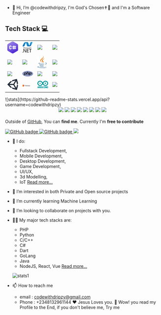 - 👋 Hi, I’m @codewithdripzy, I'm God's Chosen✝🙏 and I'm a Software Engineer


## Tech Stack :computer:

<div>
  <table>
    <tr>
      <td><img width="35" src="https://raw.githubusercontent.com/gilbarbara/logos/master/logos/c-sharp.svg" alt="C#"/></td>
      <td><img width="35" src="https://raw.githubusercontent.com/gilbarbara/logos/master/logos/dotnet.svg" alt="Dot Net"/></td>
      <td><img width="27" src="https://raw.githubusercontent.com/gilbarbara/logos/master/logos/flutter.svg"/></td>
      <td><img width="35" src="https://raw.githubusercontent.com/gilbarbara/logos/master/logos/database-labs.svg"/></td>
    </tr>
    <tr>
      <td><img width="35" src="https://raw.githubusercontent.com/gilbarbara/logos/master/logos/mysql.svg"/></td>
      <td><img width="35" src="https://raw.githubusercontent.com/gilbarbara/logos/master/logos/android-icon.svg"/></td>
      <td><img width="30" src="https://raw.githubusercontent.com/gilbarbara/logos/master/logos/java.svg"/></td>
      <td><img width="35" src="https://raw.githubusercontent.com/gilbarbara/logos/master/logos/apple-app-store.svg"/></td>
    </tr>
    <tr>
      <td><img width=30" src="https://raw.githubusercontent.com/gilbarbara/logos/master/logos/css-3.svg"/></td>
      <td><img width="35" src="https://raw.githubusercontent.com/gilbarbara/logos/master/logos/php.svg"/></td>
      <td><img width="35" src="https://raw.githubusercontent.com/gilbarbara/logos/master/logos/javascript.svg"/></td>
      <td><img width="35" src="https://raw.githubusercontent.com/gilbarbara/logos/master/logos/json.svg"/></td>
    </tr>
    <tr>
      <td><img width="35" src="https://raw.githubusercontent.com/gilbarbara/logos/master/logos/unity.svg"/></td>
      <td><img width="25" src="https://raw.githubusercontent.com/gilbarbara/logos/master/logos/firebase.svg"/></td>
      <td><img width="35" src="https://raw.githubusercontent.com/gilbarbara/logos/master/logos/arduino.svg"/></td>
      <td><img width="25" src="https://raw.githubusercontent.com/gilbarbara/logos/master/logos/figma.svg"/></td>
    </tr>
  </table>
  <div>
    ![stats](https://github-readme-stats.vercel.app/api?username=codewithdripzy)
  </div>
</div>

<div align="center">
   
  <img width="55" src="https://raw.githubusercontent.com/gilbarbara/logos/master/logos/aws.svg"/> 
  <img width="55" src="https://raw.githubusercontent.com/gilbarbara/logos/master/logos/aws-amplify.svg"/> 
  <img width="55" src="https://raw.githubusercontent.com/gilbarbara/logos/master/logos/aws-s3.svg"/> 
  <img width="55" src="https://raw.githubusercontent.com/gilbarbara/logos/master/logos/aws-rds.svg"/> 
  <img width="55" src="https://raw.githubusercontent.com/gilbarbara/logos/master/logos/aws-iam.svg"/> 
  <img width="55" src="https://raw.githubusercontent.com/gilbarbara/logos/master/logos/aws-cloudfront.svg"/> 
  <img width="55" src="https://raw.githubusercontent.com/gilbarbara/logos/master/logos/aws-dynamodb.svg"/> 
  <img width="55" src="https://raw.githubusercontent.com/gilbarbara/logos/master/logos/aws-ec2.svg"/> 
  

</div>


####

Outside of [GitHub](https://github.com/codewithdripzy/), You can **find me**. Currently I'm **free to contribute**

<p >
  <a href="https://github.com/codewithdripzy?tab=followers">
    <img src="https://komarev.com/ghpvc/?username=codewithdripzy&color=blue&label=Profile+Views" alt="GitHub badge" />
  </a>
  <a href="https://github.com/codewithdripzy?tab=followers">
    <img src="https://img.shields.io/github/followers/codewithdripzy?label=follow&style=social" alt="GitHub badge" />
  </a>
  
  <a href="https://www.linkedin.com/in/emmanuel-bankole-746258235/">
     <img src="https://img.shields.io/badge/-Bankole Emmanuel?style=flat-square&logo=Linkedin&logoColor=white&link=https://www.linkedin.com/in/emmanuel-bankole-746258235/" />
 </a>
</p>

- 💪 I do:
  - Fullstack Development,
  - Mobile Development,
  - Desktop Development,
  - Game Development,
  - UI/UX,
  - 3d Modelling,
  - IoT [Read more...](http://codewithdripzy.github.io/portfolio)
- 👀 I’m interested in both Private and Open source projects
- 🌱 I’m currently learning Machine Learning
- 💞️ I’m looking to collaborate on projects with you.
- 👨‍💻 My major tech stacks are:
   - PHP
   - Python
   - C/C++
   - C#
   - Dart
   - GoLang
   - Java
   - NodeJS, React, Vue [Read more...](http://codewithdripzy.github.io/portfolio)
  
  ![stats1](https://github-readme-stats.vercel.app/api/top-langs/?username=codewithdripzy&layout=compact)
- 📫 How to reach me 
  - email : codewithdripzy@gmail.com
  - Phone : +2348132961144
❤ Jesus Loves you.
🎉 Wow! you read my Profile to the End, if you don't believe me, Try me

<!---
codewithdripzy/codewithdripzy is a ✨ special ✨ repository because its `README.md` (this file) appears on your GitHub profile.
You can click the Preview link to take a look at your changes.
--->
